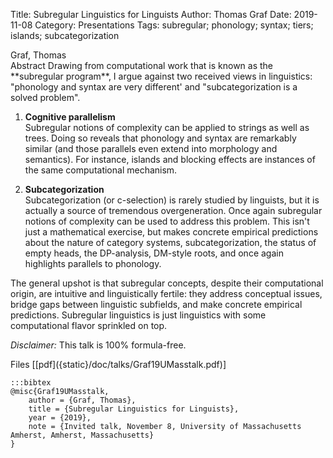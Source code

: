 Title: Subregular Linguistics for Linguists
Author: Thomas Graf
Date: 2019-11-08
Category: Presentations
Tags: subregular; phonology; syntax; tiers; islands; subcategorization

<div markdown class="authors">
Graf, Thomas
</div>

<div markdown class="abstract">
<span id="abstract-title">Abstract</span>
Drawing from computational work that is known as the **subregular program**, I argue against two received views in linguistics: "phonology and syntax are very different' and "subcategorization is a solved problem".

1. **Cognitive parallelism**  
   Subregular notions of complexity can be applied to strings as well as trees.
   Doing so reveals that phonology and syntax are remarkably similar (and those parallels even extend into morphology and semantics).
   For instance, islands and blocking effects are instances of the same computational mechanism.

2. **Subcategorization**  
   Subcategorization (or c-selection) is rarely studied by linguists, but it is actually a source of tremendous overgeneration.
   Once again subregular notions of complexity can be used to address this problem.
   This isn't just a mathematical exercise, but makes concrete empirical predictions about the nature of category systems, subcategorization, the status of empty heads, the DP-analysis, DM-style roots, and once again highlights parallels to phonology.

The general upshot is that subregular concepts, despite their computational origin, are intuitive and linguistically fertile: they address conceptual issues, bridge gaps between linguistic subfields, and make concrete empirical predictions.
Subregular linguistics is just linguistics with some computational flavor sprinkled on top.

*Disclaimer:* This talk is 100% formula-free.
</div>

<div markdown class="files">
<span id="files-title">Files</span>
[[pdf]({static}/doc/talks/Graf19UMasstalk.pdf)]
</div>

~~~
:::bibtex
@misc{Graf19UMasstalk,
    author = {Graf, Thomas},
    title = {Subregular Linguistics for Linguists},
    year = {2019},
    note = {Invited talk, November 8, University of Massachusetts Amherst, Amherst, Massachusetts}
}
~~~
